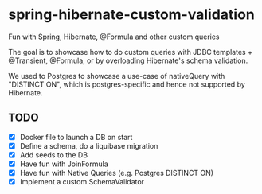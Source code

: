 # spring-hibernate-custom-validation
Fun with Spring, Hibernate, @Formula and other custom queries

The goal is to showcase how to do custom queries with JDBC templates + @Transient,
@Formula, or by overloading Hibernate's schema validation.

We used to Postgres to showcase a use-case of nativeQuery with "DISTINCT ON", which
is postgres-specific and hence not supported by Hibernate.

## TODO
- [x] Docker file to launch a DB on start
- [x] Define a schema, do a liquibase migration
- [x] Add seeds to the DB
- [x] Have fun with JoinFormula
- [x] Have fun with Native Queries (e.g. Postgres DISTINCT ON)
- [x] Implement a custom SchemaValidator